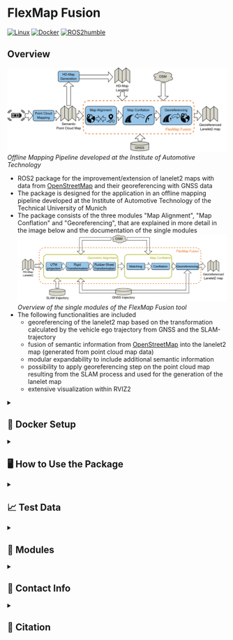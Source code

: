 # FlexMap Fusion
[![Linux](https://img.shields.io/badge/os-linux-blue.svg)](https://www.linux.org/)
[![Docker](https://badgen.net/badge/icon/docker?icon=docker&label)](https://www.docker.com/)
[![ROS2humble](https://img.shields.io/badge/ros2-humble-blue.svg)](https://docs.ros.org/en/humble/index.html)

## Overview
![image](doc/img/pipeline_offline_mapping.png)
*Offline Mapping Pipeline developed at the Institute of Automotive Technology*
* ROS2 package for the improvement/extension of lanelet2 maps with data from [OpenStreetMap](openstreetmap.org/) and their georeferencing with GNSS data
* The package is designed for the application in an offline mapping pipeline developed at the Institute of Automotive Technology of the Technical University of Munich
* The package consists of the three modules "Map Alignment", "Map Conflation" and "Georeferencing", that are explained in more detail in the image below and the documentation of the single modules
![image](doc/img/conflation_tool.png)
*Overview of the single modules of the FlexMap Fusion tool*
* The following functionalities are included
   * georeferencing of the lanelet2 map based on the transformation calculated by the vehicle ego trajectory from GNSS and the SLAM-trajectory
   * fusion of semantic information from [OpenStreetMap](openstreetmap.org/) into the lanelet2 map (generated from point cloud map data)
   * modular expandability to include additional semantic information
   * possibility to apply georeferencing step on the point cloud map resulting from the SLAM process and used for the generation of the lanelet map
   * extensive visualization within RVIZ2
<details>
<summary> <h2> 🐋 Docker Setup </h2> </summary>

### Package Design
This package is designed as a standalone ROS2 package. It was developed with ROS2 humble. For easier handling of dependencies, a docker environment is provided that sets up everything and builds the package.
As the package is designed for use in combination with [Autoware](https://github.com/autowarefoundation/autoware), the source code can also be build within the [Autoware](https://github.com/autowarefoundation/autoware) docker environment.

### Setup

1. Clone the repository by running
   ```bash
   git clone git@github.com:TUMFTM/FlexMap_Fusion.git
   ```
2. Go to the root directory of the repository
   ```bash
   cd FlexMap_Fusion/
   ```
3. Build the docker image
   ```bash
   ./build_docker.sh
   ```
4. Run the container and mount your data by adjusting the corresponding line within ```run_docker.sh```
   ```bash
   ./run_docker.sh
   ```
</details>

<details> 
<summary> <h2> 🖥 How to Use the Package </h2> </summary>

* the package contains two executables with corresponding ROS2 launch file:
  * lanelet2_osm
    * provide all functionality described in the publication and the pipeline overview
    * additional possibility to georeference the point cloud map corresponding to the lanelet map, but without its visualization  
  * kiss_icp_georef
    * provides the possibility to georeference the SLAM poses and the corresponding point cloud map withouth the need of a lanelet map as input (-> no conflation with [OpenStreetMap](openstreetmap.org/))
    * provides visualization of the point cloud map in RVIZ2
   
* in the following, the sections are split between the two executables (however, keep in mind that kiss_icp_georef just provides a subset of the functions of lanelet2_osm)
<details> 
<summary> <h3> 📄 lanelet2_osm </h2> </summary>
   
1. Necessary input parameters:
   - `traj_path` => path to GPS trajectory of the vehicle (format: txt-file with lat, lon)
   - `poses_path` => path to SLAM trajectory of the vehicle (KITTI-format, trajectories don't have to be synchronized over time)
   - `map_path` => path to lanelet2 map corresponding to trajectories (map can have missing elements/attributes, only when using node `lanelet2_osm`)
   - `out_path` => path to save the modified lanelet map (DEFAULT: /lanelet2_map.osm, only when using node `lanelet2_osm`)
   - if you want to georeference the point cloud map corresponding to the lanelet2 map with the same set of control points:
      - set the parameter `transform_pcd` in the config file to `true`
      - adjust the path to the point cloud map (parameter `pcd_path`)
      - the georeferenced point cloud map will be saved in the current working directory (if you'd like to specify a different path, see `kiss_icp_georef`
2. Start the package
   - it is recommended to directly use the provided ROS launch file as it starts the package itself and the visualization in RVIZ:
   - replace the filepaths and run the following command inside the docker container:

   ```bash
       ros2 launch tum_lanelet2_osm_fusion lanelet2_osm.launch.py traj_path:=<path-to-GPS-trajectory> poses_path:=<path-to-SLAM-trajectory>  map_path:=<path-to-lanelet-map> out_path:=<path-to-save-output-map>
   ```
   - the launch file directly links to the corresponding parameter file in `/config/`.
   - To directly run the package with the provided test files from the Docker root directory, use the following command:
   ```bash
        ros2 launch tum_lanelet2_osm_fusion lanelet2_osm.launch.py traj_path:=./src/tum_lanelet2_osm_fusion/test/route_1_GPS.txt poses_path:=./src/tum_lanelet2_osm_fusion/test/route1_pose_kitti.txt  map_path:=./src/tum_lanelet2_osm_fusion/test/lanelet2_route_1.osm out_path:=./test_output/
   ```

3. Select control points
   - after the trajectories are loaded and the target trajectory is aligned to the master trajectory by the Umeyama algorithm, you are asked in the command window to select control points for the rubber-sheet transformation (the amount of points can be configured in the config file).
   - select the desired points using the `Publish Point` button in RVIZ and follow the instructions in the command window.
4. Inspect results
   - results of the rubber-sheet transformation & lanelet map are visualized
   - see table for explanation of single topics

| Topic | Description |
| ----------- | ----------- |
| `/lof/map/osm_map_markers` | Street network downloaded from [OpenStreetMap](openstreetmap.org/). |
| `/lof/map/ll_map_markers` | Lanelet2-map enriched with attributes from [OpenStreetMap](openstreetmap.org/); Lanelets are colorized based on agreement between adjacent lanelets and lanes-tag of [OpenStreetMap](openstreetmap.org/). |
| `/lof/map/ll_map_new_markers` | Lanelet2-map enriched with attributes from [OpenStreetMap](openstreetmap.org/); Lanelets that are likely to be wrong were removed by the module "Deletion of Lanelet Fragments". |
| `/lof/traj/traj_master_markers` | Master trajectory -> to be defined in config-file (usually GNSS-trajectory) |
| `/lof/traj/traj_target_markers` | original target rajectory (usually SLAM-trajectory) |
| `/lof/traj/traj_align_markers` | target trajectory aligned to master with [Umeyama](https://web.stanford.edu/class/cs273/refs/umeyama.pdf)-algorithm |
| `/lof/traj/traj_rs_markers` | target trajectory after [rubber-sheet](https://www.tandfonline.com/doi/abs/10.1559/152304085783915135)-transformation based on control points |
| `/lof/rs/geom_markers` | geometric information from rubber-sheeting (control points and constructed triangles) |
| `/clicked_point` | last 2 selected points by user to indicate chosen control points |
| `/lof/confl/geom_markers` | geometric information regarding conflation process (collapsed lanelet-map, buffers, matches) |

   - Inspect results and modify parameters if desired.
5. Manually finalize lanelet map
   - open a manual editor for lanelet2 maps (e.g. [VectorMapBuilder](https://tools.tier4.jp/feature/vector_map_builder_ll2/)) in parallel to RVIZ
   - import the exported map from `out_path`
   - close gaps in lanelet map and correct other mistakes based on visualization of map agreement with [OpenStreetMap](openstreetmap.org/) in RVIZ

</details>

<details> 
<summary> <h3> 📄 kiss_icp_georef </h2> </summary>
   
1. Necessary input parameters:
   - `traj_path` => path to GPS trajectory of the vehicle (format: txt-file with lat, lon)
   - `poses_path` => path to SLAM trajectory of the vehicle (KITTI-format, trajectories don't have to be synchronized over time)
   - `pcd_path` => path to pcd map corresponding to poses trajectory
   - `pcd_out_path` => path to saved the georeferenced point cloud map (DEFAULT: /pcd_map_georef.pcd)
2. Start the package
   - it is recommended to directly use the provided ROS launch file that starts the package itself and the visualization in RVIZ:

   ```bash
       ros2 launch tum_lanelet2_osm_fusion kiss_icp_georef.launch.py traj_path:=<path-to-GPS-trajectory> poses_path:=<path-to-SLAM-trajectory>  pcd_path:=<path-to-pcd-map> pcd_out_path:=<path-to-save-pcd-map>
   ```

   - the launch file directly links to the corresponding parameter file in `/config/`.

3. Select control points
   - after the trajectories are loaded and the target trajectory is roughly aligned to the master trajectory you are asked in the command window to select control points for the rubber-sheet transformation (the amount of points can be configured in the config file).
   - select the desired points using the `Publish Point` button in RVIZ and follow the instructions in the console.
4. Inspect results
   - results of the rubber-sheet transformation & the resulting, transformed point cloud map are visualized.
   - see table for explanation of single topics

| Topic | Description |
| ----------- | ----------- |
| `/lof/traj/traj_master_markers` | Master trajectory -> to be defined in config-file (either GNSS- or SLAM trajectory) |
| `/lof/traj/traj_target_markers` | original target rajectory -> depending on selected master trajectory (either GNSS- or SLAM trajectory) |
| `/lof/traj/traj_align_markers` | target trajectory aligned to master with [Umeyama](https://web.stanford.edu/class/cs273/refs/umeyama.pdf) transformation or [PCL ICP](https://pointclouds.org/documentation/classpcl_1_1_iterative_closest_point.html) |
| `/lof/traj/traj_rs_markers` | target trajectory after [rubber-sheet](https://www.tandfonline.com/doi/abs/10.1559/152304085783915135)-transformation |
| `/lof/rs/geom_markers` | geometric information from rubber-sheeting (control points and constructed triangles) |
| `/clicked_point` | last 2 selected points by user to indicate chosen control point |
| `/lof/rs/pcd_map` | transformed point cloud map (only when using `kiss_icp_georef`) |

   - Inspect results and modify parameters if desired.
</details>

</details>

<details>
<summary> <h2> 📈 Test Data </h2> </summary>

The test data in `/test` is from the EDGAR research vehicle (GPS trajectory). The SLAM poses were generated by [KISS-ICP](https://github.com/PRBonn/kiss-icp) in combination with [interactive SLAM](https://github.com/SMRT-AIST/interactive_slam). The lanelet2-map was created manually with [VectorMapBuilder](https://tools.tier4.jp/feature/vector_map_builder_ll2/) by TieriV.

</details>

<details>
<summary> <h2> 🔧 Modules </h2> </summary>

Detailed documentation of the functionality behind the single modules can be found below.

1. [Geometric Alignment](doc/alignment.md)

2. [Preprocessing](doc/preprocessing.md)

3. [Matching](doc/matching.md)

4. [Conflation](doc/conflation.md)

5. [Georeferencing](doc/georef.md)

6. [Analysis](doc/analysis.md)

</details>

<details>
<summary> <h2> 📇 Contact Info </h2> </summary>

[Maximilian Leitenstern](mailto:maxi.leitenstern@tum.de),
Institute of Automotive Technology,
School of Engineering and Design,
Technical University of Munich,
85748 Garching,
Germany

[Florian Sauerbeck](mailto:florian.sauerbeck@tum.de),
Institute of Automotive Technology,
School of Engineering and Design,
Technical University of Munich,
85748 Garching,
Germany

[Dominik Kulmer](mailto:dominik.kulmer@tum.de),
Institute of Automotive Technology,
School of Engineering and Design,
Technical University of Munich,
85748 Garching,
Germany
</details>

<details>
<summary> <h2> 📃 Citation </h2> </summary>
   
If you use this repository for any academic work, please cite our original paper:

```bibtex
@inproceedings{sauerbeck2023,
  title={Multi-LiDAR Localization and Mapping Pipeline for Urban Autonomous Driving},
  author={\textbf{Sauerbeck, Florian} and Kulmer, Dominik and Leitenstern, Maximilian and Weiss, Christoph and Betz, Johannes},
  booktitle={2023 IEEE Sensors},
  year={2023},
}
```
</details>

